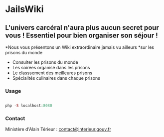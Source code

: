 # JailsWiki

## L'univers carcéral n'aura plus aucun secret pour vous ! Essentiel pour bien organiser son séjour !

*Nous vous présentons un Wiki extraordinaire jamais vu ailleurs
*sur les prisons du monde

* Consulter les prisons du monde 
* Les soirées organisé dans les prisons 
* Le classsement des meilleures prisons 
* Spécialités culinaires dans chaque prisons

### Usage

```php

php -S localhost:8080

```

### Contact
Ministère d'Alain Térieur : contact@interieur.gouv.fr

